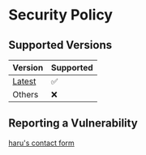 <!-- vale Microsoft.Headings = NO -->
# Security Policy

## Supported Versions

| Version                                              | Supported |
| ---------------------------------------------------- | --------- |
| [Latest](https://github.com/haru52/haru52.github.io) | ✅        |
| Others                                               | ❌        |

## Reporting a Vulnerability

[haru's contact form](https://forms.gle/4FaAeBDeyEWF1BJ36)

